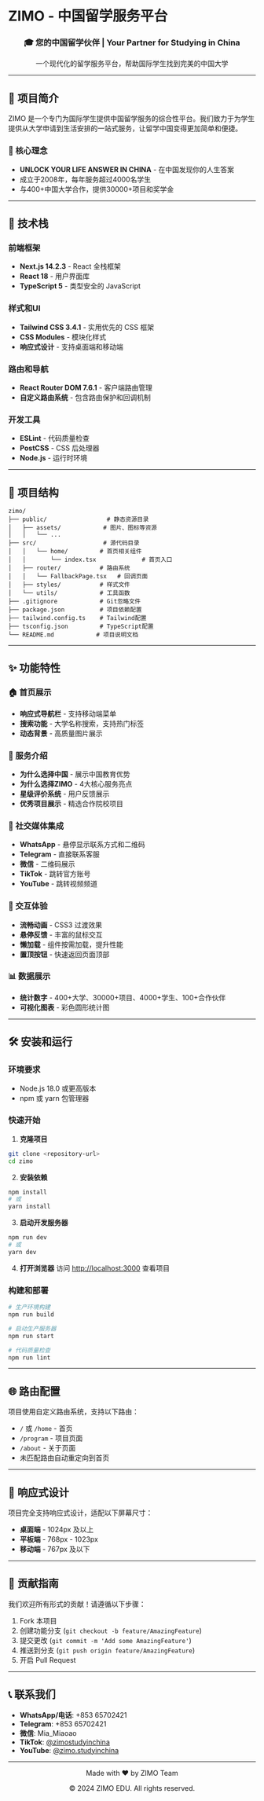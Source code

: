 # ZIMO - 中国留学服务平台

<div align="center">
  <h3>🎓 您的中国留学伙伴 | Your Partner for Studying in China</h3>
  <p>一个现代化的留学服务平台，帮助国际学生找到完美的中国大学</p>
</div>

---

## 📖 项目简介

ZIMO 是一个专门为国际学生提供中国留学服务的综合性平台。我们致力于为学生提供从大学申请到生活安排的一站式服务，让留学中国变得更加简单和便捷。

### 🌟 核心理念
- **UNLOCK YOUR LIFE ANSWER IN CHINA** - 在中国发现你的人生答案
- 成立于2008年，每年服务超过4000名学生
- 与400+中国大学合作，提供30000+项目和奖学金

---

## 🚀 技术栈

### 前端框架
- **Next.js 14.2.3** - React 全栈框架
- **React 18** - 用户界面库
- **TypeScript 5** - 类型安全的 JavaScript

### 样式和UI
- **Tailwind CSS 3.4.1** - 实用优先的 CSS 框架
- **CSS Modules** - 模块化样式
- **响应式设计** - 支持桌面端和移动端

### 路由和导航
- **React Router DOM 7.6.1** - 客户端路由管理
- **自定义路由系统** - 包含路由保护和回调机制

### 开发工具
- **ESLint** - 代码质量检查
- **PostCSS** - CSS 后处理器
- **Node.js** - 运行时环境

---

## 📁 项目结构

```
zimo/
├── public/                 # 静态资源目录
│   ├── assets/            # 图片、图标等资源
│   │   └── ...
├── src/                   # 源代码目录
│   │   └── home/         # 首页相关组件
│   │       └── index.tsx             # 首页入口
│   ├── router/           # 路由系统
│   │   └── FallbackPage.tsx   # 回调页面
│   ├── styles/           # 样式文件
│   └── utils/            # 工具函数
├── .gitignore            # Git忽略文件
├── package.json          # 项目依赖配置
├── tailwind.config.ts    # Tailwind配置
├── tsconfig.json         # TypeScript配置
└── README.md            # 项目说明文档
```

---

## ✨ 功能特性

### 🏠 首页展示
- **响应式导航栏** - 支持移动端菜单
- **搜索功能** - 大学名称搜索，支持热门标签
- **动态背景** - 高质量图片展示

### 🎯 服务介绍
- **为什么选择中国** - 展示中国教育优势
- **为什么选择ZIMO** - 4大核心服务亮点
- **星级评价系统** - 用户反馈展示
- **优秀项目展示** - 精选合作院校项目

### 📱 社交媒体集成
- **WhatsApp** - 悬停显示联系方式和二维码
- **Telegram** - 直接联系客服
- **微信** - 二维码展示
- **TikTok** - 跳转官方账号
- **YouTube** - 跳转视频频道

### 🎨 交互体验
- **流畅动画** - CSS3 过渡效果
- **悬停反馈** - 丰富的鼠标交互
- **懒加载** - 组件按需加载，提升性能
- **置顶按钮** - 快速返回页面顶部

### 📊 数据展示
- **统计数字** - 400+大学、30000+项目、4000+学生、100+合作伙伴
- **可视化图表** - 彩色圆形统计图

---

## 🛠️ 安装和运行

### 环境要求
- Node.js 18.0 或更高版本
- npm 或 yarn 包管理器

### 快速开始

1. **克隆项目**
```bash
git clone <repository-url>
cd zimo
```

2. **安装依赖**
```bash
npm install
# 或
yarn install
```

3. **启动开发服务器**
```bash
npm run dev
# 或
yarn dev
```

4. **打开浏览器**
访问 [http://localhost:3000](http://localhost:3000) 查看项目

### 构建和部署

```bash
# 生产环境构建
npm run build

# 启动生产服务器
npm run start

# 代码质量检查
npm run lint
```

---

## 🌐 路由配置

项目使用自定义路由系统，支持以下路由：

- `/` 或 `/home` - 首页
- `/program` - 项目页面
- `/about` - 关于页面
- 未匹配路由自动重定向到首页

---

## 📱 响应式设计

项目完全支持响应式设计，适配以下屏幕尺寸：

- **桌面端** - 1024px 及以上
- **平板端** - 768px - 1023px  
- **移动端** - 767px 及以下

---

## 🤝 贡献指南

我们欢迎所有形式的贡献！请遵循以下步骤：

1. Fork 本项目
2. 创建功能分支 (`git checkout -b feature/AmazingFeature`)
3. 提交更改 (`git commit -m 'Add some AmazingFeature'`)
4. 推送到分支 (`git push origin feature/AmazingFeature`)
5. 开启 Pull Request

---

## 📞 联系我们

- **WhatsApp/电话**: +853 65702421
- **Telegram**: +853 65702421  
- **微信**: Mia_Miaoao
- **TikTok**: [@zimostudyinchina](https://www.tiktok.com/@zimostudyinchina)
- **YouTube**: [@zimo.studyinchina](https://www.youtube.com/@zimo.studyinchina)

---


<div align="center">
  <p>Made with ❤️ by ZIMO Team</p>
  <p>© 2024 ZIMO EDU. All rights reserved.</p>
</div>
